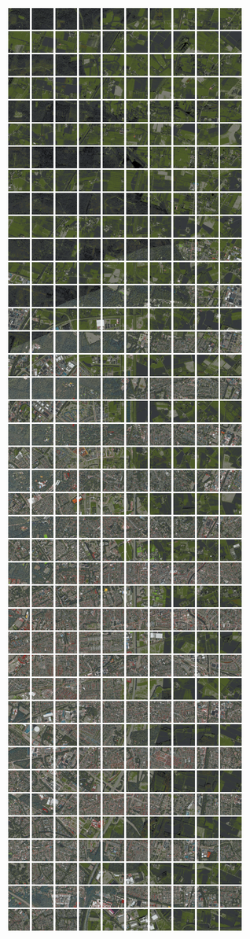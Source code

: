 <html>
<div>
<img src="https://github.com/HakkaTjakka/NL_TILE_MAP/blob/main/18/632/-1046/r.6320.-10460.png" height="44" width="44">
<img src="https://github.com/HakkaTjakka/NL_TILE_MAP/blob/main/18/632/-1046/r.6321.-10460.png" height="44" width="44">
<img src="https://github.com/HakkaTjakka/NL_TILE_MAP/blob/main/18/632/-1046/r.6322.-10460.png" height="44" width="44">
<img src="https://github.com/HakkaTjakka/NL_TILE_MAP/blob/main/18/632/-1046/r.6323.-10460.png" height="44" width="44">
<img src="https://github.com/HakkaTjakka/NL_TILE_MAP/blob/main/18/632/-1046/r.6324.-10460.png" height="44" width="44">
<img src="https://github.com/HakkaTjakka/NL_TILE_MAP/blob/main/18/632/-1046/r.6325.-10460.png" height="44" width="44">
<img src="https://github.com/HakkaTjakka/NL_TILE_MAP/blob/main/18/632/-1046/r.6326.-10460.png" height="44" width="44">
<img src="https://github.com/HakkaTjakka/NL_TILE_MAP/blob/main/18/632/-1046/r.6327.-10460.png" height="44" width="44">
<img src="https://github.com/HakkaTjakka/NL_TILE_MAP/blob/main/18/632/-1046/r.6328.-10460.png" height="44" width="44">
<img src="https://github.com/HakkaTjakka/NL_TILE_MAP/blob/main/18/632/-1046/r.6329.-10460.png" height="44" width="44">
<img src="https://github.com/HakkaTjakka/NL_TILE_MAP/blob/main/18/633/-1046/r.6330.-10460.png" height="44" width="44">
<img src="https://github.com/HakkaTjakka/NL_TILE_MAP/blob/main/18/633/-1046/r.6331.-10460.png" height="44" width="44">
<img src="https://github.com/HakkaTjakka/NL_TILE_MAP/blob/main/18/633/-1046/r.6332.-10460.png" height="44" width="44">
<img src="https://github.com/HakkaTjakka/NL_TILE_MAP/blob/main/18/633/-1046/r.6333.-10460.png" height="44" width="44">
<img src="https://github.com/HakkaTjakka/NL_TILE_MAP/blob/main/18/633/-1046/r.6334.-10460.png" height="44" width="44">
<img src="https://github.com/HakkaTjakka/NL_TILE_MAP/blob/main/18/633/-1046/r.6335.-10460.png" height="44" width="44">
<img src="https://github.com/HakkaTjakka/NL_TILE_MAP/blob/main/18/633/-1046/r.6336.-10460.png" height="44" width="44">
<img src="https://github.com/HakkaTjakka/NL_TILE_MAP/blob/main/18/633/-1046/r.6337.-10460.png" height="44" width="44">
<img src="https://github.com/HakkaTjakka/NL_TILE_MAP/blob/main/18/633/-1046/r.6338.-10460.png" height="44" width="44">
<img src="https://github.com/HakkaTjakka/NL_TILE_MAP/blob/main/18/633/-1046/r.6339.-10460.png" height="44" width="44">
<br>
<img src="https://github.com/HakkaTjakka/NL_TILE_MAP/blob/main/18/632/-1046/r.6320.-10459.png" height="44" width="44">
<img src="https://github.com/HakkaTjakka/NL_TILE_MAP/blob/main/18/632/-1046/r.6321.-10459.png" height="44" width="44">
<img src="https://github.com/HakkaTjakka/NL_TILE_MAP/blob/main/18/632/-1046/r.6322.-10459.png" height="44" width="44">
<img src="https://github.com/HakkaTjakka/NL_TILE_MAP/blob/main/18/632/-1046/r.6323.-10459.png" height="44" width="44">
<img src="https://github.com/HakkaTjakka/NL_TILE_MAP/blob/main/18/632/-1046/r.6324.-10459.png" height="44" width="44">
<img src="https://github.com/HakkaTjakka/NL_TILE_MAP/blob/main/18/632/-1046/r.6325.-10459.png" height="44" width="44">
<img src="https://github.com/HakkaTjakka/NL_TILE_MAP/blob/main/18/632/-1046/r.6326.-10459.png" height="44" width="44">
<img src="https://github.com/HakkaTjakka/NL_TILE_MAP/blob/main/18/632/-1046/r.6327.-10459.png" height="44" width="44">
<img src="https://github.com/HakkaTjakka/NL_TILE_MAP/blob/main/18/632/-1046/r.6328.-10459.png" height="44" width="44">
<img src="https://github.com/HakkaTjakka/NL_TILE_MAP/blob/main/18/632/-1046/r.6329.-10459.png" height="44" width="44">
<img src="https://github.com/HakkaTjakka/NL_TILE_MAP/blob/main/18/633/-1046/r.6330.-10459.png" height="44" width="44">
<img src="https://github.com/HakkaTjakka/NL_TILE_MAP/blob/main/18/633/-1046/r.6331.-10459.png" height="44" width="44">
<img src="https://github.com/HakkaTjakka/NL_TILE_MAP/blob/main/18/633/-1046/r.6332.-10459.png" height="44" width="44">
<img src="https://github.com/HakkaTjakka/NL_TILE_MAP/blob/main/18/633/-1046/r.6333.-10459.png" height="44" width="44">
<img src="https://github.com/HakkaTjakka/NL_TILE_MAP/blob/main/18/633/-1046/r.6334.-10459.png" height="44" width="44">
<img src="https://github.com/HakkaTjakka/NL_TILE_MAP/blob/main/18/633/-1046/r.6335.-10459.png" height="44" width="44">
<img src="https://github.com/HakkaTjakka/NL_TILE_MAP/blob/main/18/633/-1046/r.6336.-10459.png" height="44" width="44">
<img src="https://github.com/HakkaTjakka/NL_TILE_MAP/blob/main/18/633/-1046/r.6337.-10459.png" height="44" width="44">
<img src="https://github.com/HakkaTjakka/NL_TILE_MAP/blob/main/18/633/-1046/r.6338.-10459.png" height="44" width="44">
<img src="https://github.com/HakkaTjakka/NL_TILE_MAP/blob/main/18/633/-1046/r.6339.-10459.png" height="44" width="44">
<br>
<img src="https://github.com/HakkaTjakka/NL_TILE_MAP/blob/main/18/632/-1046/r.6320.-10458.png" height="44" width="44">
<img src="https://github.com/HakkaTjakka/NL_TILE_MAP/blob/main/18/632/-1046/r.6321.-10458.png" height="44" width="44">
<img src="https://github.com/HakkaTjakka/NL_TILE_MAP/blob/main/18/632/-1046/r.6322.-10458.png" height="44" width="44">
<img src="https://github.com/HakkaTjakka/NL_TILE_MAP/blob/main/18/632/-1046/r.6323.-10458.png" height="44" width="44">
<img src="https://github.com/HakkaTjakka/NL_TILE_MAP/blob/main/18/632/-1046/r.6324.-10458.png" height="44" width="44">
<img src="https://github.com/HakkaTjakka/NL_TILE_MAP/blob/main/18/632/-1046/r.6325.-10458.png" height="44" width="44">
<img src="https://github.com/HakkaTjakka/NL_TILE_MAP/blob/main/18/632/-1046/r.6326.-10458.png" height="44" width="44">
<img src="https://github.com/HakkaTjakka/NL_TILE_MAP/blob/main/18/632/-1046/r.6327.-10458.png" height="44" width="44">
<img src="https://github.com/HakkaTjakka/NL_TILE_MAP/blob/main/18/632/-1046/r.6328.-10458.png" height="44" width="44">
<img src="https://github.com/HakkaTjakka/NL_TILE_MAP/blob/main/18/632/-1046/r.6329.-10458.png" height="44" width="44">
<img src="https://github.com/HakkaTjakka/NL_TILE_MAP/blob/main/18/633/-1046/r.6330.-10458.png" height="44" width="44">
<img src="https://github.com/HakkaTjakka/NL_TILE_MAP/blob/main/18/633/-1046/r.6331.-10458.png" height="44" width="44">
<img src="https://github.com/HakkaTjakka/NL_TILE_MAP/blob/main/18/633/-1046/r.6332.-10458.png" height="44" width="44">
<img src="https://github.com/HakkaTjakka/NL_TILE_MAP/blob/main/18/633/-1046/r.6333.-10458.png" height="44" width="44">
<img src="https://github.com/HakkaTjakka/NL_TILE_MAP/blob/main/18/633/-1046/r.6334.-10458.png" height="44" width="44">
<img src="https://github.com/HakkaTjakka/NL_TILE_MAP/blob/main/18/633/-1046/r.6335.-10458.png" height="44" width="44">
<img src="https://github.com/HakkaTjakka/NL_TILE_MAP/blob/main/18/633/-1046/r.6336.-10458.png" height="44" width="44">
<img src="https://github.com/HakkaTjakka/NL_TILE_MAP/blob/main/18/633/-1046/r.6337.-10458.png" height="44" width="44">
<img src="https://github.com/HakkaTjakka/NL_TILE_MAP/blob/main/18/633/-1046/r.6338.-10458.png" height="44" width="44">
<img src="https://github.com/HakkaTjakka/NL_TILE_MAP/blob/main/18/633/-1046/r.6339.-10458.png" height="44" width="44">
<br>
<img src="https://github.com/HakkaTjakka/NL_TILE_MAP/blob/main/18/632/-1046/r.6320.-10457.png" height="44" width="44">
<img src="https://github.com/HakkaTjakka/NL_TILE_MAP/blob/main/18/632/-1046/r.6321.-10457.png" height="44" width="44">
<img src="https://github.com/HakkaTjakka/NL_TILE_MAP/blob/main/18/632/-1046/r.6322.-10457.png" height="44" width="44">
<img src="https://github.com/HakkaTjakka/NL_TILE_MAP/blob/main/18/632/-1046/r.6323.-10457.png" height="44" width="44">
<img src="https://github.com/HakkaTjakka/NL_TILE_MAP/blob/main/18/632/-1046/r.6324.-10457.png" height="44" width="44">
<img src="https://github.com/HakkaTjakka/NL_TILE_MAP/blob/main/18/632/-1046/r.6325.-10457.png" height="44" width="44">
<img src="https://github.com/HakkaTjakka/NL_TILE_MAP/blob/main/18/632/-1046/r.6326.-10457.png" height="44" width="44">
<img src="https://github.com/HakkaTjakka/NL_TILE_MAP/blob/main/18/632/-1046/r.6327.-10457.png" height="44" width="44">
<img src="https://github.com/HakkaTjakka/NL_TILE_MAP/blob/main/18/632/-1046/r.6328.-10457.png" height="44" width="44">
<img src="https://github.com/HakkaTjakka/NL_TILE_MAP/blob/main/18/632/-1046/r.6329.-10457.png" height="44" width="44">
<img src="https://github.com/HakkaTjakka/NL_TILE_MAP/blob/main/18/633/-1046/r.6330.-10457.png" height="44" width="44">
<img src="https://github.com/HakkaTjakka/NL_TILE_MAP/blob/main/18/633/-1046/r.6331.-10457.png" height="44" width="44">
<img src="https://github.com/HakkaTjakka/NL_TILE_MAP/blob/main/18/633/-1046/r.6332.-10457.png" height="44" width="44">
<img src="https://github.com/HakkaTjakka/NL_TILE_MAP/blob/main/18/633/-1046/r.6333.-10457.png" height="44" width="44">
<img src="https://github.com/HakkaTjakka/NL_TILE_MAP/blob/main/18/633/-1046/r.6334.-10457.png" height="44" width="44">
<img src="https://github.com/HakkaTjakka/NL_TILE_MAP/blob/main/18/633/-1046/r.6335.-10457.png" height="44" width="44">
<img src="https://github.com/HakkaTjakka/NL_TILE_MAP/blob/main/18/633/-1046/r.6336.-10457.png" height="44" width="44">
<img src="https://github.com/HakkaTjakka/NL_TILE_MAP/blob/main/18/633/-1046/r.6337.-10457.png" height="44" width="44">
<img src="https://github.com/HakkaTjakka/NL_TILE_MAP/blob/main/18/633/-1046/r.6338.-10457.png" height="44" width="44">
<img src="https://github.com/HakkaTjakka/NL_TILE_MAP/blob/main/18/633/-1046/r.6339.-10457.png" height="44" width="44">
<br>
<img src="https://github.com/HakkaTjakka/NL_TILE_MAP/blob/main/18/632/-1046/r.6320.-10456.png" height="44" width="44">
<img src="https://github.com/HakkaTjakka/NL_TILE_MAP/blob/main/18/632/-1046/r.6321.-10456.png" height="44" width="44">
<img src="https://github.com/HakkaTjakka/NL_TILE_MAP/blob/main/18/632/-1046/r.6322.-10456.png" height="44" width="44">
<img src="https://github.com/HakkaTjakka/NL_TILE_MAP/blob/main/18/632/-1046/r.6323.-10456.png" height="44" width="44">
<img src="https://github.com/HakkaTjakka/NL_TILE_MAP/blob/main/18/632/-1046/r.6324.-10456.png" height="44" width="44">
<img src="https://github.com/HakkaTjakka/NL_TILE_MAP/blob/main/18/632/-1046/r.6325.-10456.png" height="44" width="44">
<img src="https://github.com/HakkaTjakka/NL_TILE_MAP/blob/main/18/632/-1046/r.6326.-10456.png" height="44" width="44">
<img src="https://github.com/HakkaTjakka/NL_TILE_MAP/blob/main/18/632/-1046/r.6327.-10456.png" height="44" width="44">
<img src="https://github.com/HakkaTjakka/NL_TILE_MAP/blob/main/18/632/-1046/r.6328.-10456.png" height="44" width="44">
<img src="https://github.com/HakkaTjakka/NL_TILE_MAP/blob/main/18/632/-1046/r.6329.-10456.png" height="44" width="44">
<img src="https://github.com/HakkaTjakka/NL_TILE_MAP/blob/main/18/633/-1046/r.6330.-10456.png" height="44" width="44">
<img src="https://github.com/HakkaTjakka/NL_TILE_MAP/blob/main/18/633/-1046/r.6331.-10456.png" height="44" width="44">
<img src="https://github.com/HakkaTjakka/NL_TILE_MAP/blob/main/18/633/-1046/r.6332.-10456.png" height="44" width="44">
<img src="https://github.com/HakkaTjakka/NL_TILE_MAP/blob/main/18/633/-1046/r.6333.-10456.png" height="44" width="44">
<img src="https://github.com/HakkaTjakka/NL_TILE_MAP/blob/main/18/633/-1046/r.6334.-10456.png" height="44" width="44">
<img src="https://github.com/HakkaTjakka/NL_TILE_MAP/blob/main/18/633/-1046/r.6335.-10456.png" height="44" width="44">
<img src="https://github.com/HakkaTjakka/NL_TILE_MAP/blob/main/18/633/-1046/r.6336.-10456.png" height="44" width="44">
<img src="https://github.com/HakkaTjakka/NL_TILE_MAP/blob/main/18/633/-1046/r.6337.-10456.png" height="44" width="44">
<img src="https://github.com/HakkaTjakka/NL_TILE_MAP/blob/main/18/633/-1046/r.6338.-10456.png" height="44" width="44">
<img src="https://github.com/HakkaTjakka/NL_TILE_MAP/blob/main/18/633/-1046/r.6339.-10456.png" height="44" width="44">
<br>
<img src="https://github.com/HakkaTjakka/NL_TILE_MAP/blob/main/18/632/-1046/r.6320.-10455.png" height="44" width="44">
<img src="https://github.com/HakkaTjakka/NL_TILE_MAP/blob/main/18/632/-1046/r.6321.-10455.png" height="44" width="44">
<img src="https://github.com/HakkaTjakka/NL_TILE_MAP/blob/main/18/632/-1046/r.6322.-10455.png" height="44" width="44">
<img src="https://github.com/HakkaTjakka/NL_TILE_MAP/blob/main/18/632/-1046/r.6323.-10455.png" height="44" width="44">
<img src="https://github.com/HakkaTjakka/NL_TILE_MAP/blob/main/18/632/-1046/r.6324.-10455.png" height="44" width="44">
<img src="https://github.com/HakkaTjakka/NL_TILE_MAP/blob/main/18/632/-1046/r.6325.-10455.png" height="44" width="44">
<img src="https://github.com/HakkaTjakka/NL_TILE_MAP/blob/main/18/632/-1046/r.6326.-10455.png" height="44" width="44">
<img src="https://github.com/HakkaTjakka/NL_TILE_MAP/blob/main/18/632/-1046/r.6327.-10455.png" height="44" width="44">
<img src="https://github.com/HakkaTjakka/NL_TILE_MAP/blob/main/18/632/-1046/r.6328.-10455.png" height="44" width="44">
<img src="https://github.com/HakkaTjakka/NL_TILE_MAP/blob/main/18/632/-1046/r.6329.-10455.png" height="44" width="44">
<img src="https://github.com/HakkaTjakka/NL_TILE_MAP/blob/main/18/633/-1046/r.6330.-10455.png" height="44" width="44">
<img src="https://github.com/HakkaTjakka/NL_TILE_MAP/blob/main/18/633/-1046/r.6331.-10455.png" height="44" width="44">
<img src="https://github.com/HakkaTjakka/NL_TILE_MAP/blob/main/18/633/-1046/r.6332.-10455.png" height="44" width="44">
<img src="https://github.com/HakkaTjakka/NL_TILE_MAP/blob/main/18/633/-1046/r.6333.-10455.png" height="44" width="44">
<img src="https://github.com/HakkaTjakka/NL_TILE_MAP/blob/main/18/633/-1046/r.6334.-10455.png" height="44" width="44">
<img src="https://github.com/HakkaTjakka/NL_TILE_MAP/blob/main/18/633/-1046/r.6335.-10455.png" height="44" width="44">
<img src="https://github.com/HakkaTjakka/NL_TILE_MAP/blob/main/18/633/-1046/r.6336.-10455.png" height="44" width="44">
<img src="https://github.com/HakkaTjakka/NL_TILE_MAP/blob/main/18/633/-1046/r.6337.-10455.png" height="44" width="44">
<img src="https://github.com/HakkaTjakka/NL_TILE_MAP/blob/main/18/633/-1046/r.6338.-10455.png" height="44" width="44">
<img src="https://github.com/HakkaTjakka/NL_TILE_MAP/blob/main/18/633/-1046/r.6339.-10455.png" height="44" width="44">
<br>
<img src="https://github.com/HakkaTjakka/NL_TILE_MAP/blob/main/18/632/-1046/r.6320.-10454.png" height="44" width="44">
<img src="https://github.com/HakkaTjakka/NL_TILE_MAP/blob/main/18/632/-1046/r.6321.-10454.png" height="44" width="44">
<img src="https://github.com/HakkaTjakka/NL_TILE_MAP/blob/main/18/632/-1046/r.6322.-10454.png" height="44" width="44">
<img src="https://github.com/HakkaTjakka/NL_TILE_MAP/blob/main/18/632/-1046/r.6323.-10454.png" height="44" width="44">
<img src="https://github.com/HakkaTjakka/NL_TILE_MAP/blob/main/18/632/-1046/r.6324.-10454.png" height="44" width="44">
<img src="https://github.com/HakkaTjakka/NL_TILE_MAP/blob/main/18/632/-1046/r.6325.-10454.png" height="44" width="44">
<img src="https://github.com/HakkaTjakka/NL_TILE_MAP/blob/main/18/632/-1046/r.6326.-10454.png" height="44" width="44">
<img src="https://github.com/HakkaTjakka/NL_TILE_MAP/blob/main/18/632/-1046/r.6327.-10454.png" height="44" width="44">
<img src="https://github.com/HakkaTjakka/NL_TILE_MAP/blob/main/18/632/-1046/r.6328.-10454.png" height="44" width="44">
<img src="https://github.com/HakkaTjakka/NL_TILE_MAP/blob/main/18/632/-1046/r.6329.-10454.png" height="44" width="44">
<img src="https://github.com/HakkaTjakka/NL_TILE_MAP/blob/main/18/633/-1046/r.6330.-10454.png" height="44" width="44">
<img src="https://github.com/HakkaTjakka/NL_TILE_MAP/blob/main/18/633/-1046/r.6331.-10454.png" height="44" width="44">
<img src="https://github.com/HakkaTjakka/NL_TILE_MAP/blob/main/18/633/-1046/r.6332.-10454.png" height="44" width="44">
<img src="https://github.com/HakkaTjakka/NL_TILE_MAP/blob/main/18/633/-1046/r.6333.-10454.png" height="44" width="44">
<img src="https://github.com/HakkaTjakka/NL_TILE_MAP/blob/main/18/633/-1046/r.6334.-10454.png" height="44" width="44">
<img src="https://github.com/HakkaTjakka/NL_TILE_MAP/blob/main/18/633/-1046/r.6335.-10454.png" height="44" width="44">
<img src="https://github.com/HakkaTjakka/NL_TILE_MAP/blob/main/18/633/-1046/r.6336.-10454.png" height="44" width="44">
<img src="https://github.com/HakkaTjakka/NL_TILE_MAP/blob/main/18/633/-1046/r.6337.-10454.png" height="44" width="44">
<img src="https://github.com/HakkaTjakka/NL_TILE_MAP/blob/main/18/633/-1046/r.6338.-10454.png" height="44" width="44">
<img src="https://github.com/HakkaTjakka/NL_TILE_MAP/blob/main/18/633/-1046/r.6339.-10454.png" height="44" width="44">
<br>
<img src="https://github.com/HakkaTjakka/NL_TILE_MAP/blob/main/18/632/-1046/r.6320.-10453.png" height="44" width="44">
<img src="https://github.com/HakkaTjakka/NL_TILE_MAP/blob/main/18/632/-1046/r.6321.-10453.png" height="44" width="44">
<img src="https://github.com/HakkaTjakka/NL_TILE_MAP/blob/main/18/632/-1046/r.6322.-10453.png" height="44" width="44">
<img src="https://github.com/HakkaTjakka/NL_TILE_MAP/blob/main/18/632/-1046/r.6323.-10453.png" height="44" width="44">
<img src="https://github.com/HakkaTjakka/NL_TILE_MAP/blob/main/18/632/-1046/r.6324.-10453.png" height="44" width="44">
<img src="https://github.com/HakkaTjakka/NL_TILE_MAP/blob/main/18/632/-1046/r.6325.-10453.png" height="44" width="44">
<img src="https://github.com/HakkaTjakka/NL_TILE_MAP/blob/main/18/632/-1046/r.6326.-10453.png" height="44" width="44">
<img src="https://github.com/HakkaTjakka/NL_TILE_MAP/blob/main/18/632/-1046/r.6327.-10453.png" height="44" width="44">
<img src="https://github.com/HakkaTjakka/NL_TILE_MAP/blob/main/18/632/-1046/r.6328.-10453.png" height="44" width="44">
<img src="https://github.com/HakkaTjakka/NL_TILE_MAP/blob/main/18/632/-1046/r.6329.-10453.png" height="44" width="44">
<img src="https://github.com/HakkaTjakka/NL_TILE_MAP/blob/main/18/633/-1046/r.6330.-10453.png" height="44" width="44">
<img src="https://github.com/HakkaTjakka/NL_TILE_MAP/blob/main/18/633/-1046/r.6331.-10453.png" height="44" width="44">
<img src="https://github.com/HakkaTjakka/NL_TILE_MAP/blob/main/18/633/-1046/r.6332.-10453.png" height="44" width="44">
<img src="https://github.com/HakkaTjakka/NL_TILE_MAP/blob/main/18/633/-1046/r.6333.-10453.png" height="44" width="44">
<img src="https://github.com/HakkaTjakka/NL_TILE_MAP/blob/main/18/633/-1046/r.6334.-10453.png" height="44" width="44">
<img src="https://github.com/HakkaTjakka/NL_TILE_MAP/blob/main/18/633/-1046/r.6335.-10453.png" height="44" width="44">
<img src="https://github.com/HakkaTjakka/NL_TILE_MAP/blob/main/18/633/-1046/r.6336.-10453.png" height="44" width="44">
<img src="https://github.com/HakkaTjakka/NL_TILE_MAP/blob/main/18/633/-1046/r.6337.-10453.png" height="44" width="44">
<img src="https://github.com/HakkaTjakka/NL_TILE_MAP/blob/main/18/633/-1046/r.6338.-10453.png" height="44" width="44">
<img src="https://github.com/HakkaTjakka/NL_TILE_MAP/blob/main/18/633/-1046/r.6339.-10453.png" height="44" width="44">
<br>
<img src="https://github.com/HakkaTjakka/NL_TILE_MAP/blob/main/18/632/-1046/r.6320.-10452.png" height="44" width="44">
<img src="https://github.com/HakkaTjakka/NL_TILE_MAP/blob/main/18/632/-1046/r.6321.-10452.png" height="44" width="44">
<img src="https://github.com/HakkaTjakka/NL_TILE_MAP/blob/main/18/632/-1046/r.6322.-10452.png" height="44" width="44">
<img src="https://github.com/HakkaTjakka/NL_TILE_MAP/blob/main/18/632/-1046/r.6323.-10452.png" height="44" width="44">
<img src="https://github.com/HakkaTjakka/NL_TILE_MAP/blob/main/18/632/-1046/r.6324.-10452.png" height="44" width="44">
<img src="https://github.com/HakkaTjakka/NL_TILE_MAP/blob/main/18/632/-1046/r.6325.-10452.png" height="44" width="44">
<img src="https://github.com/HakkaTjakka/NL_TILE_MAP/blob/main/18/632/-1046/r.6326.-10452.png" height="44" width="44">
<img src="https://github.com/HakkaTjakka/NL_TILE_MAP/blob/main/18/632/-1046/r.6327.-10452.png" height="44" width="44">
<img src="https://github.com/HakkaTjakka/NL_TILE_MAP/blob/main/18/632/-1046/r.6328.-10452.png" height="44" width="44">
<img src="https://github.com/HakkaTjakka/NL_TILE_MAP/blob/main/18/632/-1046/r.6329.-10452.png" height="44" width="44">
<img src="https://github.com/HakkaTjakka/NL_TILE_MAP/blob/main/18/633/-1046/r.6330.-10452.png" height="44" width="44">
<img src="https://github.com/HakkaTjakka/NL_TILE_MAP/blob/main/18/633/-1046/r.6331.-10452.png" height="44" width="44">
<img src="https://github.com/HakkaTjakka/NL_TILE_MAP/blob/main/18/633/-1046/r.6332.-10452.png" height="44" width="44">
<img src="https://github.com/HakkaTjakka/NL_TILE_MAP/blob/main/18/633/-1046/r.6333.-10452.png" height="44" width="44">
<img src="https://github.com/HakkaTjakka/NL_TILE_MAP/blob/main/18/633/-1046/r.6334.-10452.png" height="44" width="44">
<img src="https://github.com/HakkaTjakka/NL_TILE_MAP/blob/main/18/633/-1046/r.6335.-10452.png" height="44" width="44">
<img src="https://github.com/HakkaTjakka/NL_TILE_MAP/blob/main/18/633/-1046/r.6336.-10452.png" height="44" width="44">
<img src="https://github.com/HakkaTjakka/NL_TILE_MAP/blob/main/18/633/-1046/r.6337.-10452.png" height="44" width="44">
<img src="https://github.com/HakkaTjakka/NL_TILE_MAP/blob/main/18/633/-1046/r.6338.-10452.png" height="44" width="44">
<img src="https://github.com/HakkaTjakka/NL_TILE_MAP/blob/main/18/633/-1046/r.6339.-10452.png" height="44" width="44">
<br>
<img src="https://github.com/HakkaTjakka/NL_TILE_MAP/blob/main/18/632/-1046/r.6320.-10451.png" height="44" width="44">
<img src="https://github.com/HakkaTjakka/NL_TILE_MAP/blob/main/18/632/-1046/r.6321.-10451.png" height="44" width="44">
<img src="https://github.com/HakkaTjakka/NL_TILE_MAP/blob/main/18/632/-1046/r.6322.-10451.png" height="44" width="44">
<img src="https://github.com/HakkaTjakka/NL_TILE_MAP/blob/main/18/632/-1046/r.6323.-10451.png" height="44" width="44">
<img src="https://github.com/HakkaTjakka/NL_TILE_MAP/blob/main/18/632/-1046/r.6324.-10451.png" height="44" width="44">
<img src="https://github.com/HakkaTjakka/NL_TILE_MAP/blob/main/18/632/-1046/r.6325.-10451.png" height="44" width="44">
<img src="https://github.com/HakkaTjakka/NL_TILE_MAP/blob/main/18/632/-1046/r.6326.-10451.png" height="44" width="44">
<img src="https://github.com/HakkaTjakka/NL_TILE_MAP/blob/main/18/632/-1046/r.6327.-10451.png" height="44" width="44">
<img src="https://github.com/HakkaTjakka/NL_TILE_MAP/blob/main/18/632/-1046/r.6328.-10451.png" height="44" width="44">
<img src="https://github.com/HakkaTjakka/NL_TILE_MAP/blob/main/18/632/-1046/r.6329.-10451.png" height="44" width="44">
<img src="https://github.com/HakkaTjakka/NL_TILE_MAP/blob/main/18/633/-1046/r.6330.-10451.png" height="44" width="44">
<img src="https://github.com/HakkaTjakka/NL_TILE_MAP/blob/main/18/633/-1046/r.6331.-10451.png" height="44" width="44">
<img src="https://github.com/HakkaTjakka/NL_TILE_MAP/blob/main/18/633/-1046/r.6332.-10451.png" height="44" width="44">
<img src="https://github.com/HakkaTjakka/NL_TILE_MAP/blob/main/18/633/-1046/r.6333.-10451.png" height="44" width="44">
<img src="https://github.com/HakkaTjakka/NL_TILE_MAP/blob/main/18/633/-1046/r.6334.-10451.png" height="44" width="44">
<img src="https://github.com/HakkaTjakka/NL_TILE_MAP/blob/main/18/633/-1046/r.6335.-10451.png" height="44" width="44">
<img src="https://github.com/HakkaTjakka/NL_TILE_MAP/blob/main/18/633/-1046/r.6336.-10451.png" height="44" width="44">
<img src="https://github.com/HakkaTjakka/NL_TILE_MAP/blob/main/18/633/-1046/r.6337.-10451.png" height="44" width="44">
<img src="https://github.com/HakkaTjakka/NL_TILE_MAP/blob/main/18/633/-1046/r.6338.-10451.png" height="44" width="44">
<img src="https://github.com/HakkaTjakka/NL_TILE_MAP/blob/main/18/633/-1046/r.6339.-10451.png" height="44" width="44">
<br>
<img src="https://github.com/HakkaTjakka/NL_TILE_MAP/blob/main/18/632/-1045/r.6320.-10450.png" height="44" width="44">
<img src="https://github.com/HakkaTjakka/NL_TILE_MAP/blob/main/18/632/-1045/r.6321.-10450.png" height="44" width="44">
<img src="https://github.com/HakkaTjakka/NL_TILE_MAP/blob/main/18/632/-1045/r.6322.-10450.png" height="44" width="44">
<img src="https://github.com/HakkaTjakka/NL_TILE_MAP/blob/main/18/632/-1045/r.6323.-10450.png" height="44" width="44">
<img src="https://github.com/HakkaTjakka/NL_TILE_MAP/blob/main/18/632/-1045/r.6324.-10450.png" height="44" width="44">
<img src="https://github.com/HakkaTjakka/NL_TILE_MAP/blob/main/18/632/-1045/r.6325.-10450.png" height="44" width="44">
<img src="https://github.com/HakkaTjakka/NL_TILE_MAP/blob/main/18/632/-1045/r.6326.-10450.png" height="44" width="44">
<img src="https://github.com/HakkaTjakka/NL_TILE_MAP/blob/main/18/632/-1045/r.6327.-10450.png" height="44" width="44">
<img src="https://github.com/HakkaTjakka/NL_TILE_MAP/blob/main/18/632/-1045/r.6328.-10450.png" height="44" width="44">
<img src="https://github.com/HakkaTjakka/NL_TILE_MAP/blob/main/18/632/-1045/r.6329.-10450.png" height="44" width="44">
<img src="https://github.com/HakkaTjakka/NL_TILE_MAP/blob/main/18/633/-1045/r.6330.-10450.png" height="44" width="44">
<img src="https://github.com/HakkaTjakka/NL_TILE_MAP/blob/main/18/633/-1045/r.6331.-10450.png" height="44" width="44">
<img src="https://github.com/HakkaTjakka/NL_TILE_MAP/blob/main/18/633/-1045/r.6332.-10450.png" height="44" width="44">
<img src="https://github.com/HakkaTjakka/NL_TILE_MAP/blob/main/18/633/-1045/r.6333.-10450.png" height="44" width="44">
<img src="https://github.com/HakkaTjakka/NL_TILE_MAP/blob/main/18/633/-1045/r.6334.-10450.png" height="44" width="44">
<img src="https://github.com/HakkaTjakka/NL_TILE_MAP/blob/main/18/633/-1045/r.6335.-10450.png" height="44" width="44">
<img src="https://github.com/HakkaTjakka/NL_TILE_MAP/blob/main/18/633/-1045/r.6336.-10450.png" height="44" width="44">
<img src="https://github.com/HakkaTjakka/NL_TILE_MAP/blob/main/18/633/-1045/r.6337.-10450.png" height="44" width="44">
<img src="https://github.com/HakkaTjakka/NL_TILE_MAP/blob/main/18/633/-1045/r.6338.-10450.png" height="44" width="44">
<img src="https://github.com/HakkaTjakka/NL_TILE_MAP/blob/main/18/633/-1045/r.6339.-10450.png" height="44" width="44">
<br>
<img src="https://github.com/HakkaTjakka/NL_TILE_MAP/blob/main/18/632/-1045/r.6320.-10449.png" height="44" width="44">
<img src="https://github.com/HakkaTjakka/NL_TILE_MAP/blob/main/18/632/-1045/r.6321.-10449.png" height="44" width="44">
<img src="https://github.com/HakkaTjakka/NL_TILE_MAP/blob/main/18/632/-1045/r.6322.-10449.png" height="44" width="44">
<img src="https://github.com/HakkaTjakka/NL_TILE_MAP/blob/main/18/632/-1045/r.6323.-10449.png" height="44" width="44">
<img src="https://github.com/HakkaTjakka/NL_TILE_MAP/blob/main/18/632/-1045/r.6324.-10449.png" height="44" width="44">
<img src="https://github.com/HakkaTjakka/NL_TILE_MAP/blob/main/18/632/-1045/r.6325.-10449.png" height="44" width="44">
<img src="https://github.com/HakkaTjakka/NL_TILE_MAP/blob/main/18/632/-1045/r.6326.-10449.png" height="44" width="44">
<img src="https://github.com/HakkaTjakka/NL_TILE_MAP/blob/main/18/632/-1045/r.6327.-10449.png" height="44" width="44">
<img src="https://github.com/HakkaTjakka/NL_TILE_MAP/blob/main/18/632/-1045/r.6328.-10449.png" height="44" width="44">
<img src="https://github.com/HakkaTjakka/NL_TILE_MAP/blob/main/18/632/-1045/r.6329.-10449.png" height="44" width="44">
<img src="https://github.com/HakkaTjakka/NL_TILE_MAP/blob/main/18/633/-1045/r.6330.-10449.png" height="44" width="44">
<img src="https://github.com/HakkaTjakka/NL_TILE_MAP/blob/main/18/633/-1045/r.6331.-10449.png" height="44" width="44">
<img src="https://github.com/HakkaTjakka/NL_TILE_MAP/blob/main/18/633/-1045/r.6332.-10449.png" height="44" width="44">
<img src="https://github.com/HakkaTjakka/NL_TILE_MAP/blob/main/18/633/-1045/r.6333.-10449.png" height="44" width="44">
<img src="https://github.com/HakkaTjakka/NL_TILE_MAP/blob/main/18/633/-1045/r.6334.-10449.png" height="44" width="44">
<img src="https://github.com/HakkaTjakka/NL_TILE_MAP/blob/main/18/633/-1045/r.6335.-10449.png" height="44" width="44">
<img src="https://github.com/HakkaTjakka/NL_TILE_MAP/blob/main/18/633/-1045/r.6336.-10449.png" height="44" width="44">
<img src="https://github.com/HakkaTjakka/NL_TILE_MAP/blob/main/18/633/-1045/r.6337.-10449.png" height="44" width="44">
<img src="https://github.com/HakkaTjakka/NL_TILE_MAP/blob/main/18/633/-1045/r.6338.-10449.png" height="44" width="44">
<img src="https://github.com/HakkaTjakka/NL_TILE_MAP/blob/main/18/633/-1045/r.6339.-10449.png" height="44" width="44">
<br>
<img src="https://github.com/HakkaTjakka/NL_TILE_MAP/blob/main/18/632/-1045/r.6320.-10448.png" height="44" width="44">
<img src="https://github.com/HakkaTjakka/NL_TILE_MAP/blob/main/18/632/-1045/r.6321.-10448.png" height="44" width="44">
<img src="https://github.com/HakkaTjakka/NL_TILE_MAP/blob/main/18/632/-1045/r.6322.-10448.png" height="44" width="44">
<img src="https://github.com/HakkaTjakka/NL_TILE_MAP/blob/main/18/632/-1045/r.6323.-10448.png" height="44" width="44">
<img src="https://github.com/HakkaTjakka/NL_TILE_MAP/blob/main/18/632/-1045/r.6324.-10448.png" height="44" width="44">
<img src="https://github.com/HakkaTjakka/NL_TILE_MAP/blob/main/18/632/-1045/r.6325.-10448.png" height="44" width="44">
<img src="https://github.com/HakkaTjakka/NL_TILE_MAP/blob/main/18/632/-1045/r.6326.-10448.png" height="44" width="44">
<img src="https://github.com/HakkaTjakka/NL_TILE_MAP/blob/main/18/632/-1045/r.6327.-10448.png" height="44" width="44">
<img src="https://github.com/HakkaTjakka/NL_TILE_MAP/blob/main/18/632/-1045/r.6328.-10448.png" height="44" width="44">
<img src="https://github.com/HakkaTjakka/NL_TILE_MAP/blob/main/18/632/-1045/r.6329.-10448.png" height="44" width="44">
<img src="https://github.com/HakkaTjakka/NL_TILE_MAP/blob/main/18/633/-1045/r.6330.-10448.png" height="44" width="44">
<img src="https://github.com/HakkaTjakka/NL_TILE_MAP/blob/main/18/633/-1045/r.6331.-10448.png" height="44" width="44">
<img src="https://github.com/HakkaTjakka/NL_TILE_MAP/blob/main/18/633/-1045/r.6332.-10448.png" height="44" width="44">
<img src="https://github.com/HakkaTjakka/NL_TILE_MAP/blob/main/18/633/-1045/r.6333.-10448.png" height="44" width="44">
<img src="https://github.com/HakkaTjakka/NL_TILE_MAP/blob/main/18/633/-1045/r.6334.-10448.png" height="44" width="44">
<img src="https://github.com/HakkaTjakka/NL_TILE_MAP/blob/main/18/633/-1045/r.6335.-10448.png" height="44" width="44">
<img src="https://github.com/HakkaTjakka/NL_TILE_MAP/blob/main/18/633/-1045/r.6336.-10448.png" height="44" width="44">
<img src="https://github.com/HakkaTjakka/NL_TILE_MAP/blob/main/18/633/-1045/r.6337.-10448.png" height="44" width="44">
<img src="https://github.com/HakkaTjakka/NL_TILE_MAP/blob/main/18/633/-1045/r.6338.-10448.png" height="44" width="44">
<img src="https://github.com/HakkaTjakka/NL_TILE_MAP/blob/main/18/633/-1045/r.6339.-10448.png" height="44" width="44">
<br>
<img src="https://github.com/HakkaTjakka/NL_TILE_MAP/blob/main/18/632/-1045/r.6320.-10447.png" height="44" width="44">
<img src="https://github.com/HakkaTjakka/NL_TILE_MAP/blob/main/18/632/-1045/r.6321.-10447.png" height="44" width="44">
<img src="https://github.com/HakkaTjakka/NL_TILE_MAP/blob/main/18/632/-1045/r.6322.-10447.png" height="44" width="44">
<img src="https://github.com/HakkaTjakka/NL_TILE_MAP/blob/main/18/632/-1045/r.6323.-10447.png" height="44" width="44">
<img src="https://github.com/HakkaTjakka/NL_TILE_MAP/blob/main/18/632/-1045/r.6324.-10447.png" height="44" width="44">
<img src="https://github.com/HakkaTjakka/NL_TILE_MAP/blob/main/18/632/-1045/r.6325.-10447.png" height="44" width="44">
<img src="https://github.com/HakkaTjakka/NL_TILE_MAP/blob/main/18/632/-1045/r.6326.-10447.png" height="44" width="44">
<img src="https://github.com/HakkaTjakka/NL_TILE_MAP/blob/main/18/632/-1045/r.6327.-10447.png" height="44" width="44">
<img src="https://github.com/HakkaTjakka/NL_TILE_MAP/blob/main/18/632/-1045/r.6328.-10447.png" height="44" width="44">
<img src="https://github.com/HakkaTjakka/NL_TILE_MAP/blob/main/18/632/-1045/r.6329.-10447.png" height="44" width="44">
<img src="https://github.com/HakkaTjakka/NL_TILE_MAP/blob/main/18/633/-1045/r.6330.-10447.png" height="44" width="44">
<img src="https://github.com/HakkaTjakka/NL_TILE_MAP/blob/main/18/633/-1045/r.6331.-10447.png" height="44" width="44">
<img src="https://github.com/HakkaTjakka/NL_TILE_MAP/blob/main/18/633/-1045/r.6332.-10447.png" height="44" width="44">
<img src="https://github.com/HakkaTjakka/NL_TILE_MAP/blob/main/18/633/-1045/r.6333.-10447.png" height="44" width="44">
<img src="https://github.com/HakkaTjakka/NL_TILE_MAP/blob/main/18/633/-1045/r.6334.-10447.png" height="44" width="44">
<img src="https://github.com/HakkaTjakka/NL_TILE_MAP/blob/main/18/633/-1045/r.6335.-10447.png" height="44" width="44">
<img src="https://github.com/HakkaTjakka/NL_TILE_MAP/blob/main/18/633/-1045/r.6336.-10447.png" height="44" width="44">
<img src="https://github.com/HakkaTjakka/NL_TILE_MAP/blob/main/18/633/-1045/r.6337.-10447.png" height="44" width="44">
<img src="https://github.com/HakkaTjakka/NL_TILE_MAP/blob/main/18/633/-1045/r.6338.-10447.png" height="44" width="44">
<img src="https://github.com/HakkaTjakka/NL_TILE_MAP/blob/main/18/633/-1045/r.6339.-10447.png" height="44" width="44">
<br>
<img src="https://github.com/HakkaTjakka/NL_TILE_MAP/blob/main/18/632/-1045/r.6320.-10446.png" height="44" width="44">
<img src="https://github.com/HakkaTjakka/NL_TILE_MAP/blob/main/18/632/-1045/r.6321.-10446.png" height="44" width="44">
<img src="https://github.com/HakkaTjakka/NL_TILE_MAP/blob/main/18/632/-1045/r.6322.-10446.png" height="44" width="44">
<img src="https://github.com/HakkaTjakka/NL_TILE_MAP/blob/main/18/632/-1045/r.6323.-10446.png" height="44" width="44">
<img src="https://github.com/HakkaTjakka/NL_TILE_MAP/blob/main/18/632/-1045/r.6324.-10446.png" height="44" width="44">
<img src="https://github.com/HakkaTjakka/NL_TILE_MAP/blob/main/18/632/-1045/r.6325.-10446.png" height="44" width="44">
<img src="https://github.com/HakkaTjakka/NL_TILE_MAP/blob/main/18/632/-1045/r.6326.-10446.png" height="44" width="44">
<img src="https://github.com/HakkaTjakka/NL_TILE_MAP/blob/main/18/632/-1045/r.6327.-10446.png" height="44" width="44">
<img src="https://github.com/HakkaTjakka/NL_TILE_MAP/blob/main/18/632/-1045/r.6328.-10446.png" height="44" width="44">
<img src="https://github.com/HakkaTjakka/NL_TILE_MAP/blob/main/18/632/-1045/r.6329.-10446.png" height="44" width="44">
<img src="https://github.com/HakkaTjakka/NL_TILE_MAP/blob/main/18/633/-1045/r.6330.-10446.png" height="44" width="44">
<img src="https://github.com/HakkaTjakka/NL_TILE_MAP/blob/main/18/633/-1045/r.6331.-10446.png" height="44" width="44">
<img src="https://github.com/HakkaTjakka/NL_TILE_MAP/blob/main/18/633/-1045/r.6332.-10446.png" height="44" width="44">
<img src="https://github.com/HakkaTjakka/NL_TILE_MAP/blob/main/18/633/-1045/r.6333.-10446.png" height="44" width="44">
<img src="https://github.com/HakkaTjakka/NL_TILE_MAP/blob/main/18/633/-1045/r.6334.-10446.png" height="44" width="44">
<img src="https://github.com/HakkaTjakka/NL_TILE_MAP/blob/main/18/633/-1045/r.6335.-10446.png" height="44" width="44">
<img src="https://github.com/HakkaTjakka/NL_TILE_MAP/blob/main/18/633/-1045/r.6336.-10446.png" height="44" width="44">
<img src="https://github.com/HakkaTjakka/NL_TILE_MAP/blob/main/18/633/-1045/r.6337.-10446.png" height="44" width="44">
<img src="https://github.com/HakkaTjakka/NL_TILE_MAP/blob/main/18/633/-1045/r.6338.-10446.png" height="44" width="44">
<img src="https://github.com/HakkaTjakka/NL_TILE_MAP/blob/main/18/633/-1045/r.6339.-10446.png" height="44" width="44">
<br>
<img src="https://github.com/HakkaTjakka/NL_TILE_MAP/blob/main/18/632/-1045/r.6320.-10445.png" height="44" width="44">
<img src="https://github.com/HakkaTjakka/NL_TILE_MAP/blob/main/18/632/-1045/r.6321.-10445.png" height="44" width="44">
<img src="https://github.com/HakkaTjakka/NL_TILE_MAP/blob/main/18/632/-1045/r.6322.-10445.png" height="44" width="44">
<img src="https://github.com/HakkaTjakka/NL_TILE_MAP/blob/main/18/632/-1045/r.6323.-10445.png" height="44" width="44">
<img src="https://github.com/HakkaTjakka/NL_TILE_MAP/blob/main/18/632/-1045/r.6324.-10445.png" height="44" width="44">
<img src="https://github.com/HakkaTjakka/NL_TILE_MAP/blob/main/18/632/-1045/r.6325.-10445.png" height="44" width="44">
<img src="https://github.com/HakkaTjakka/NL_TILE_MAP/blob/main/18/632/-1045/r.6326.-10445.png" height="44" width="44">
<img src="https://github.com/HakkaTjakka/NL_TILE_MAP/blob/main/18/632/-1045/r.6327.-10445.png" height="44" width="44">
<img src="https://github.com/HakkaTjakka/NL_TILE_MAP/blob/main/18/632/-1045/r.6328.-10445.png" height="44" width="44">
<img src="https://github.com/HakkaTjakka/NL_TILE_MAP/blob/main/18/632/-1045/r.6329.-10445.png" height="44" width="44">
<img src="https://github.com/HakkaTjakka/NL_TILE_MAP/blob/main/18/633/-1045/r.6330.-10445.png" height="44" width="44">
<img src="https://github.com/HakkaTjakka/NL_TILE_MAP/blob/main/18/633/-1045/r.6331.-10445.png" height="44" width="44">
<img src="https://github.com/HakkaTjakka/NL_TILE_MAP/blob/main/18/633/-1045/r.6332.-10445.png" height="44" width="44">
<img src="https://github.com/HakkaTjakka/NL_TILE_MAP/blob/main/18/633/-1045/r.6333.-10445.png" height="44" width="44">
<img src="https://github.com/HakkaTjakka/NL_TILE_MAP/blob/main/18/633/-1045/r.6334.-10445.png" height="44" width="44">
<img src="https://github.com/HakkaTjakka/NL_TILE_MAP/blob/main/18/633/-1045/r.6335.-10445.png" height="44" width="44">
<img src="https://github.com/HakkaTjakka/NL_TILE_MAP/blob/main/18/633/-1045/r.6336.-10445.png" height="44" width="44">
<img src="https://github.com/HakkaTjakka/NL_TILE_MAP/blob/main/18/633/-1045/r.6337.-10445.png" height="44" width="44">
<img src="https://github.com/HakkaTjakka/NL_TILE_MAP/blob/main/18/633/-1045/r.6338.-10445.png" height="44" width="44">
<img src="https://github.com/HakkaTjakka/NL_TILE_MAP/blob/main/18/633/-1045/r.6339.-10445.png" height="44" width="44">
<br>
<img src="https://github.com/HakkaTjakka/NL_TILE_MAP/blob/main/18/632/-1045/r.6320.-10444.png" height="44" width="44">
<img src="https://github.com/HakkaTjakka/NL_TILE_MAP/blob/main/18/632/-1045/r.6321.-10444.png" height="44" width="44">
<img src="https://github.com/HakkaTjakka/NL_TILE_MAP/blob/main/18/632/-1045/r.6322.-10444.png" height="44" width="44">
<img src="https://github.com/HakkaTjakka/NL_TILE_MAP/blob/main/18/632/-1045/r.6323.-10444.png" height="44" width="44">
<img src="https://github.com/HakkaTjakka/NL_TILE_MAP/blob/main/18/632/-1045/r.6324.-10444.png" height="44" width="44">
<img src="https://github.com/HakkaTjakka/NL_TILE_MAP/blob/main/18/632/-1045/r.6325.-10444.png" height="44" width="44">
<img src="https://github.com/HakkaTjakka/NL_TILE_MAP/blob/main/18/632/-1045/r.6326.-10444.png" height="44" width="44">
<img src="https://github.com/HakkaTjakka/NL_TILE_MAP/blob/main/18/632/-1045/r.6327.-10444.png" height="44" width="44">
<img src="https://github.com/HakkaTjakka/NL_TILE_MAP/blob/main/18/632/-1045/r.6328.-10444.png" height="44" width="44">
<img src="https://github.com/HakkaTjakka/NL_TILE_MAP/blob/main/18/632/-1045/r.6329.-10444.png" height="44" width="44">
<img src="https://github.com/HakkaTjakka/NL_TILE_MAP/blob/main/18/633/-1045/r.6330.-10444.png" height="44" width="44">
<img src="https://github.com/HakkaTjakka/NL_TILE_MAP/blob/main/18/633/-1045/r.6331.-10444.png" height="44" width="44">
<img src="https://github.com/HakkaTjakka/NL_TILE_MAP/blob/main/18/633/-1045/r.6332.-10444.png" height="44" width="44">
<img src="https://github.com/HakkaTjakka/NL_TILE_MAP/blob/main/18/633/-1045/r.6333.-10444.png" height="44" width="44">
<img src="https://github.com/HakkaTjakka/NL_TILE_MAP/blob/main/18/633/-1045/r.6334.-10444.png" height="44" width="44">
<img src="https://github.com/HakkaTjakka/NL_TILE_MAP/blob/main/18/633/-1045/r.6335.-10444.png" height="44" width="44">
<img src="https://github.com/HakkaTjakka/NL_TILE_MAP/blob/main/18/633/-1045/r.6336.-10444.png" height="44" width="44">
<img src="https://github.com/HakkaTjakka/NL_TILE_MAP/blob/main/18/633/-1045/r.6337.-10444.png" height="44" width="44">
<img src="https://github.com/HakkaTjakka/NL_TILE_MAP/blob/main/18/633/-1045/r.6338.-10444.png" height="44" width="44">
<img src="https://github.com/HakkaTjakka/NL_TILE_MAP/blob/main/18/633/-1045/r.6339.-10444.png" height="44" width="44">
<br>
<img src="https://github.com/HakkaTjakka/NL_TILE_MAP/blob/main/18/632/-1045/r.6320.-10443.png" height="44" width="44">
<img src="https://github.com/HakkaTjakka/NL_TILE_MAP/blob/main/18/632/-1045/r.6321.-10443.png" height="44" width="44">
<img src="https://github.com/HakkaTjakka/NL_TILE_MAP/blob/main/18/632/-1045/r.6322.-10443.png" height="44" width="44">
<img src="https://github.com/HakkaTjakka/NL_TILE_MAP/blob/main/18/632/-1045/r.6323.-10443.png" height="44" width="44">
<img src="https://github.com/HakkaTjakka/NL_TILE_MAP/blob/main/18/632/-1045/r.6324.-10443.png" height="44" width="44">
<img src="https://github.com/HakkaTjakka/NL_TILE_MAP/blob/main/18/632/-1045/r.6325.-10443.png" height="44" width="44">
<img src="https://github.com/HakkaTjakka/NL_TILE_MAP/blob/main/18/632/-1045/r.6326.-10443.png" height="44" width="44">
<img src="https://github.com/HakkaTjakka/NL_TILE_MAP/blob/main/18/632/-1045/r.6327.-10443.png" height="44" width="44">
<img src="https://github.com/HakkaTjakka/NL_TILE_MAP/blob/main/18/632/-1045/r.6328.-10443.png" height="44" width="44">
<img src="https://github.com/HakkaTjakka/NL_TILE_MAP/blob/main/18/632/-1045/r.6329.-10443.png" height="44" width="44">
<img src="https://github.com/HakkaTjakka/NL_TILE_MAP/blob/main/18/633/-1045/r.6330.-10443.png" height="44" width="44">
<img src="https://github.com/HakkaTjakka/NL_TILE_MAP/blob/main/18/633/-1045/r.6331.-10443.png" height="44" width="44">
<img src="https://github.com/HakkaTjakka/NL_TILE_MAP/blob/main/18/633/-1045/r.6332.-10443.png" height="44" width="44">
<img src="https://github.com/HakkaTjakka/NL_TILE_MAP/blob/main/18/633/-1045/r.6333.-10443.png" height="44" width="44">
<img src="https://github.com/HakkaTjakka/NL_TILE_MAP/blob/main/18/633/-1045/r.6334.-10443.png" height="44" width="44">
<img src="https://github.com/HakkaTjakka/NL_TILE_MAP/blob/main/18/633/-1045/r.6335.-10443.png" height="44" width="44">
<img src="https://github.com/HakkaTjakka/NL_TILE_MAP/blob/main/18/633/-1045/r.6336.-10443.png" height="44" width="44">
<img src="https://github.com/HakkaTjakka/NL_TILE_MAP/blob/main/18/633/-1045/r.6337.-10443.png" height="44" width="44">
<img src="https://github.com/HakkaTjakka/NL_TILE_MAP/blob/main/18/633/-1045/r.6338.-10443.png" height="44" width="44">
<img src="https://github.com/HakkaTjakka/NL_TILE_MAP/blob/main/18/633/-1045/r.6339.-10443.png" height="44" width="44">
<br>
<img src="https://github.com/HakkaTjakka/NL_TILE_MAP/blob/main/18/632/-1045/r.6320.-10442.png" height="44" width="44">
<img src="https://github.com/HakkaTjakka/NL_TILE_MAP/blob/main/18/632/-1045/r.6321.-10442.png" height="44" width="44">
<img src="https://github.com/HakkaTjakka/NL_TILE_MAP/blob/main/18/632/-1045/r.6322.-10442.png" height="44" width="44">
<img src="https://github.com/HakkaTjakka/NL_TILE_MAP/blob/main/18/632/-1045/r.6323.-10442.png" height="44" width="44">
<img src="https://github.com/HakkaTjakka/NL_TILE_MAP/blob/main/18/632/-1045/r.6324.-10442.png" height="44" width="44">
<img src="https://github.com/HakkaTjakka/NL_TILE_MAP/blob/main/18/632/-1045/r.6325.-10442.png" height="44" width="44">
<img src="https://github.com/HakkaTjakka/NL_TILE_MAP/blob/main/18/632/-1045/r.6326.-10442.png" height="44" width="44">
<img src="https://github.com/HakkaTjakka/NL_TILE_MAP/blob/main/18/632/-1045/r.6327.-10442.png" height="44" width="44">
<img src="https://github.com/HakkaTjakka/NL_TILE_MAP/blob/main/18/632/-1045/r.6328.-10442.png" height="44" width="44">
<img src="https://github.com/HakkaTjakka/NL_TILE_MAP/blob/main/18/632/-1045/r.6329.-10442.png" height="44" width="44">
<img src="https://github.com/HakkaTjakka/NL_TILE_MAP/blob/main/18/633/-1045/r.6330.-10442.png" height="44" width="44">
<img src="https://github.com/HakkaTjakka/NL_TILE_MAP/blob/main/18/633/-1045/r.6331.-10442.png" height="44" width="44">
<img src="https://github.com/HakkaTjakka/NL_TILE_MAP/blob/main/18/633/-1045/r.6332.-10442.png" height="44" width="44">
<img src="https://github.com/HakkaTjakka/NL_TILE_MAP/blob/main/18/633/-1045/r.6333.-10442.png" height="44" width="44">
<img src="https://github.com/HakkaTjakka/NL_TILE_MAP/blob/main/18/633/-1045/r.6334.-10442.png" height="44" width="44">
<img src="https://github.com/HakkaTjakka/NL_TILE_MAP/blob/main/18/633/-1045/r.6335.-10442.png" height="44" width="44">
<img src="https://github.com/HakkaTjakka/NL_TILE_MAP/blob/main/18/633/-1045/r.6336.-10442.png" height="44" width="44">
<img src="https://github.com/HakkaTjakka/NL_TILE_MAP/blob/main/18/633/-1045/r.6337.-10442.png" height="44" width="44">
<img src="https://github.com/HakkaTjakka/NL_TILE_MAP/blob/main/18/633/-1045/r.6338.-10442.png" height="44" width="44">
<img src="https://github.com/HakkaTjakka/NL_TILE_MAP/blob/main/18/633/-1045/r.6339.-10442.png" height="44" width="44">
<br>
<img src="https://github.com/HakkaTjakka/NL_TILE_MAP/blob/main/18/632/-1045/r.6320.-10441.png" height="44" width="44">
<img src="https://github.com/HakkaTjakka/NL_TILE_MAP/blob/main/18/632/-1045/r.6321.-10441.png" height="44" width="44">
<img src="https://github.com/HakkaTjakka/NL_TILE_MAP/blob/main/18/632/-1045/r.6322.-10441.png" height="44" width="44">
<img src="https://github.com/HakkaTjakka/NL_TILE_MAP/blob/main/18/632/-1045/r.6323.-10441.png" height="44" width="44">
<img src="https://github.com/HakkaTjakka/NL_TILE_MAP/blob/main/18/632/-1045/r.6324.-10441.png" height="44" width="44">
<img src="https://github.com/HakkaTjakka/NL_TILE_MAP/blob/main/18/632/-1045/r.6325.-10441.png" height="44" width="44">
<img src="https://github.com/HakkaTjakka/NL_TILE_MAP/blob/main/18/632/-1045/r.6326.-10441.png" height="44" width="44">
<img src="https://github.com/HakkaTjakka/NL_TILE_MAP/blob/main/18/632/-1045/r.6327.-10441.png" height="44" width="44">
<img src="https://github.com/HakkaTjakka/NL_TILE_MAP/blob/main/18/632/-1045/r.6328.-10441.png" height="44" width="44">
<img src="https://github.com/HakkaTjakka/NL_TILE_MAP/blob/main/18/632/-1045/r.6329.-10441.png" height="44" width="44">
<img src="https://github.com/HakkaTjakka/NL_TILE_MAP/blob/main/18/633/-1045/r.6330.-10441.png" height="44" width="44">
<img src="https://github.com/HakkaTjakka/NL_TILE_MAP/blob/main/18/633/-1045/r.6331.-10441.png" height="44" width="44">
<img src="https://github.com/HakkaTjakka/NL_TILE_MAP/blob/main/18/633/-1045/r.6332.-10441.png" height="44" width="44">
<img src="https://github.com/HakkaTjakka/NL_TILE_MAP/blob/main/18/633/-1045/r.6333.-10441.png" height="44" width="44">
<img src="https://github.com/HakkaTjakka/NL_TILE_MAP/blob/main/18/633/-1045/r.6334.-10441.png" height="44" width="44">
<img src="https://github.com/HakkaTjakka/NL_TILE_MAP/blob/main/18/633/-1045/r.6335.-10441.png" height="44" width="44">
<img src="https://github.com/HakkaTjakka/NL_TILE_MAP/blob/main/18/633/-1045/r.6336.-10441.png" height="44" width="44">
<img src="https://github.com/HakkaTjakka/NL_TILE_MAP/blob/main/18/633/-1045/r.6337.-10441.png" height="44" width="44">
<img src="https://github.com/HakkaTjakka/NL_TILE_MAP/blob/main/18/633/-1045/r.6338.-10441.png" height="44" width="44">
<img src="https://github.com/HakkaTjakka/NL_TILE_MAP/blob/main/18/633/-1045/r.6339.-10441.png" height="44" width="44">
<br>
</div>
</html>
